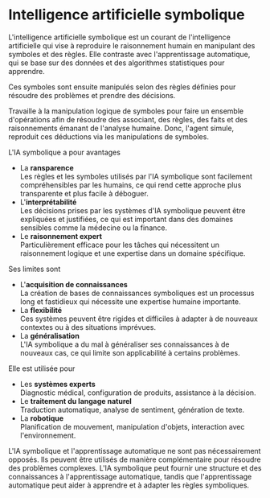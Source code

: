 # **Intelligence artificielle symbolique**

L'intelligence artificielle symbolique est un courant de l'intelligence artificielle qui vise à reproduire le raisonnement humain en manipulant des symboles et des règles. Elle contraste avec l'apprentissage automatique, qui se base sur des données et des algorithmes statistiques pour apprendre.  

 Ces symboles sont ensuite manipulés selon des règles définies pour résoudre des problèmes et prendre des décisions.

Travaille à la manipulation logique de symboles pour faire un ensemble d'opérations afin de résoudre des associant, des règles, des faits et des raisonnements émanant de l'analyse humaine. Donc, l'agent simule, reproduit ces déductions via les manipulations de symboles.  

L'IA symbolique a pour avantages  
* La **ransparence**  
  Les règles et les symboles utilisés par l'IA symbolique sont facilement compréhensibles par les humains, ce qui rend cette approche plus transparente et plus facile à déboguer.
* L'**interprétabilité**  
  Les décisions prises par les systèmes d'IA symbolique peuvent être expliquées et justifiées, ce qui est important dans des domaines sensibles comme la médecine ou la finance.
* Le **raisonnement expert**  
  Particulièrement efficace pour les tâches qui nécessitent un raisonnement logique et une expertise dans un domaine spécifique.

Ses limites sont  
* L'**acquisition de connaissances**  
  La création de bases de connaissances symboliques est un processus long et fastidieux qui nécessite une expertise humaine importante.
* La **flexibilité**  
  Ces systèmes peuvent être rigides et difficiles à adapter à de nouveaux contextes ou à des situations imprévues.
* La **généralisation**  
  L'IA symbolique a du mal à généraliser ses connaissances à de nouveaux cas, ce qui limite son applicabilité à certains problèmes.

Elle est utilisée pour  
* Les **systèmes experts**  
  Diagnostic médical, configuration de produits, assistance à la décision.
* Le **traitement du langage naturel**  
  Traduction automatique, analyse de sentiment, génération de texte.
* La **robotique**  
  Planification de mouvement, manipulation d'objets, interaction avec l'environnement.

L'IA symbolique et l'apprentissage automatique ne sont pas nécessairement opposés. Ils peuvent être utilisés de manière complémentaire pour résoudre des problèmes complexes. L'IA symbolique peut fournir une structure et des connaissances à l'apprentissage automatique, tandis que l'apprentissage automatique peut aider à apprendre et à adapter les règles symboliques.